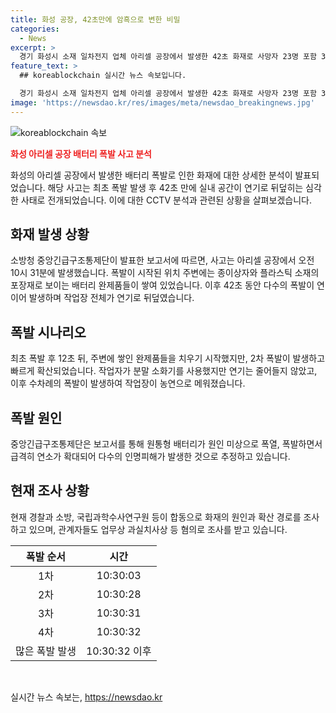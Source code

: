```yaml
---
title: 화성 공장, 42초만에 암흑으로 변한 비밀
categories:
  - News
excerpt: >
  경기 화성시 소재 일차전지 업체 아리셀 공장에서 발생한 42초 화재로 사망자 23명 포함 31명의 사상자가 발생했다. CCTV 화면에 담긴 화재진행 상황은 폭발 후 42초만에 공장을 검은 연기로 뒤덮었음을 보여준다. 중앙긴급구조통제단은 원통형 배터리의 폭열, 폭발로 추정되는 사고로 실내 공간이 순식간에 연기로 가득 차면서 많은 희생자를 낸 것으로 밝혔다. 현재 관련된 업체 관계자들이 업무상 과실치사상 등 혐의로 입건됐으며, 화재 원인과 확산 경로 등을 조사하고 있다. 
feature_text: >
  ## koreablockchain 실시간 뉴스 속보입니다.

  경기 화성시 소재 일차전지 업체 아리셀 공장에서 발생한 42초 화재로 사망자 23명 포함 31명의 사상자가 발생했다. CCTV 화면에 담긴 화재진행 상황은 폭발 후 42초만에 공장을 검은 연기로 뒤덮었음을 보여준다. 중앙긴급구조통제단은 원통형 배터리의 폭열, 폭발로 추정되는 사고로 실내 공간이 순식간에 연기로 가득 차면서 많은 희생자를 낸 것으로 밝혔다. 현재 관련된 업체 관계자들이 업무상 과실치사상 등 혐의로 입건됐으며, 화재 원인과 확산 경로 등을 조사하고 있다. 
image: 'https://newsdao.kr/res/images/meta/newsdao_breakingnews.jpg'
---
```


<p><img src="https://newsdao.kr/res/images/meta/newsdao_breakingnews.jpg" alt="koreablockchain 속보" /></p>

<p><b><span style="color: #ee2323;">화성 아리셀 공장 배터리 폭발 사고 분석</span></b></p>

<p data-ke-size="size16">화성의 아리셀 공장에서 발생한 배터리 폭발로 인한 화재에 대한 상세한 분석이 발표되었습니다. 해당 사고는 최초 폭발 발생 후 42초 만에 실내 공간이 연기로 뒤덮히는 심각한 사태로 전개되었습니다. 이에 대한 CCTV 분석과 관련된 상황을 살펴보겠습니다.</p>

<h2 data-ke-size="size26">화재 발생 상황</h2>

<p data-ke-size="size16">소방청 중앙긴급구조통제단이 발표한 보고서에 따르면, 사고는 아리셀 공장에서 오전 10시 31분에 발생했습니다. 폭발이 시작된 위치 주변에는 종이상자와 플라스틱 소재의 포장재로 보이는 배터리 완제품들이 쌓여 있었습니다. 이후 42초 동안 다수의 폭발이 연이어 발생하며 작업장 전체가 연기로 뒤덮였습니다.</p>

<h2 data-ke-size="size26">폭발 시나리오</h2>

<p data-ke-size="size16">최초 폭발 후 12초 뒤, 주변에 쌓인 완제품들을 치우기 시작했지만, 2차 폭발이 발생하고 빠르게 확산되었습니다. 작업자가 분말 소화기를 사용했지만 연기는 줄어들지 않았고, 이후 수차례의 폭발이 발생하여 작업장이 농연으로 메워졌습니다.</p>

<h2 data-ke-size="size26">폭발 원인</h2>

<p data-ke-size="size16">중앙긴급구조통제단은 보고서를 통해 원통형 배터리가 원인 미상으로 폭열, 폭발하면서 급격히 연소가 확대되어 다수의 인명피해가 발생한 것으로 추정하고 있습니다.</p>

<h2 data-ke-size="size26">현재 조사 상황</h2>

<p data-ke-size="size16">현재 경찰과 소방, 국립과학수사연구원 등이 합동으로 화재의 원인과 확산 경로를 조사하고 있으며, 관계자들도 업무상 과실치사상 등 혐의로 조사를 받고 있습니다.</p>

<table>
  <thead>
    <tr>
      <th style="text-align: center;">폭발 순서</th>
      <th style="text-align: center;">시간</th>
    </tr>
  </thead>
  <tbody>
    <tr>
      <td style="text-align: center;">1차</td>
      <td style="text-align: center;">10:30:03</td>
    </tr>
    <tr>
      <td style="text-align: center;">2차</td>
      <td style="text-align: center;">10:30:28</td>
    </tr>
    <tr>
      <td style="text-align: center;">3차</td>
      <td style="text-align: center;">10:30:31</td>
    </tr>
    <tr>
      <td style="text-align: center;">4차</td>
      <td style="text-align: center;">10:30:32</td>
    </tr>
    <tr>
      <td style="text-align: center;">많은 폭발 발생</td>
      <td style="text-align: center;">10:30:32 이후</td>
    </tr>
  </tbody>
</table>

<p data-ke-size="size16">&nbsp;</p>
실시간 뉴스 속보는, <a href="https://newsdao.kr" rel="dofollow">https://newsdao.kr</a>


